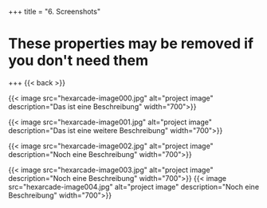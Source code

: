 +++
title = "6. Screenshots"

# These properties may be removed if you don't need them

+++
 {{< back >}}
  
{{< image src="hexarcade-image000.jpg" alt="project image" description="Das ist eine Beschreibung" width="700">}}

{{< image src="hexarcade-image001.jpg" alt="project image" description="Das ist eine weitere Beschreibung" width="700">}}

{{< image src="hexarcade-image002.jpg" alt="project image" description="Noch eine Beschreibung" width="700">}}

{{< image src="hexarcade-image003.jpg" alt="project image" description="Noch eine Beschreibung" width="700">}}
{{< image src="hexarcade-image004.jpg" alt="project image" description="Noch eine Beschreibung" width="700">}}